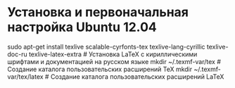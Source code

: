 Установка и первоначальная настройка
Ubuntu 12.04
============

sudo apt-get install texlive scalable-cyrfonts-tex texlive-lang-cyrillic texlive-doc-ru texlive-latex-extra # Установка LaTeX с кириллическими шрифтами и документацией на русском языке
mkdir ~/.texmf-var/tex # Создание каталога пользовательских расширений TeX
mkdir ~/.texmf-var/tex/latex # Создание каталога пользовательских расширений LaTeX
